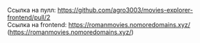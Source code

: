 Ссылка на пулл: https://github.com/agro3003/movies-explorer-frontend/pull/2  
Ссылка на frontend: https://romanmovies.nomoredomains.xyz/ (https://romanmovies.nomoredomains.xyz/)
